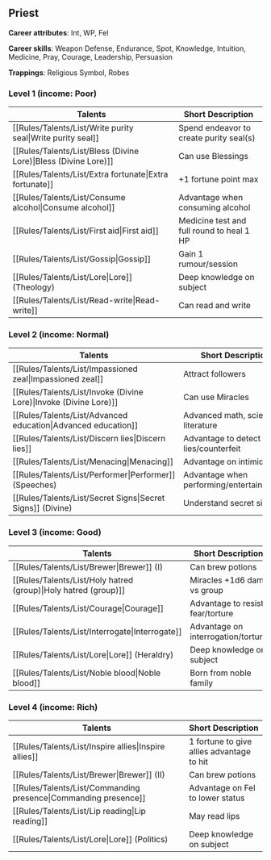 
## Priest

**Career attributes**: Int, WP, Fel

**Career skills**: Weapon Defense, Endurance, Spot, Knowledge, Intuition, Medicine, Pray, Courage, Leadership, Persuasion

**Trappings**: Religious Symbol, Robes

### Level 1 (income: Poor)

| Talents | Short Description |
| --- | --- |
| [[Rules/Talents/List/Write purity seal\|Write purity seal]] | Spend endeavor to create purity seal(s) |
| [[Rules/Talents/List/Bless (Divine Lore)\|Bless (Divine Lore)]] | Can use Blessings |
| [[Rules/Talents/List/Extra fortunate\|Extra fortunate]] | +1 fortune point max |
| [[Rules/Talents/List/Consume alcohol\|Consume alcohol]] | Advantage when consuming alcohol |
| [[Rules/Talents/List/First aid\|First aid]] | Medicine test and full round to heal 1 HP |
| [[Rules/Talents/List/Gossip\|Gossip]] | Gain 1 rumour/session |
| [[Rules/Talents/List/Lore\|Lore]] (Theology) | Deep knowledge on subject |
| [[Rules/Talents/List/Read-write\|Read-write]] | Can read and write |


### Level 2 (income: Normal)

| Talents | Short Description |
| --- | --- |
| [[Rules/Talents/List/Impassioned zeal\|Impassioned zeal]] | Attract followers |
| [[Rules/Talents/List/Invoke (Divine Lore)\|Invoke (Divine Lore)]] | Can use Miracles |
| [[Rules/Talents/List/Advanced education\|Advanced education]] | Advanced math, science, literature |
| [[Rules/Talents/List/Discern lies\|Discern lies]] | Advantage to detect lies/counterfeit |
| [[Rules/Talents/List/Menacing\|Menacing]] | Advantage on intimidation |
| [[Rules/Talents/List/Performer\|Performer]] (Speeches) | Advantage when performing/entertaining/art |
| [[Rules/Talents/List/Secret Signs\|Secret Signs]] (Divine) | Understand secret signs |


### Level 3 (income: Good)

| Talents | Short Description |
| --- | --- |
| [[Rules/Talents/List/Brewer\|Brewer]] (I) | Can brew potions |
| [[Rules/Talents/List/Holy hatred (group)\|Holy hatred (group)]] | Miracles +1d6 dam vs group |
| [[Rules/Talents/List/Courage\|Courage]] | Advantage to resist fear/torture |
| [[Rules/Talents/List/Interrogate\|Interrogate]] | Advantage on interrogation/torture |
| [[Rules/Talents/List/Lore\|Lore]] (Heraldry) | Deep knowledge on subject |
| [[Rules/Talents/List/Noble blood\|Noble blood]] | Born from noble family |


### Level 4 (income: Rich)

| Talents | Short Description |
| --- | --- |
| [[Rules/Talents/List/Inspire allies\|Inspire allies]] | 1 fortune to give allies advantage to hit |
| [[Rules/Talents/List/Brewer\|Brewer]] (II) | Can brew potions |
| [[Rules/Talents/List/Commanding presence\|Commanding presence]] | Advantage on Fel to lower status |
| [[Rules/Talents/List/Lip reading\|Lip reading]] | May read lips |
| [[Rules/Talents/List/Lore\|Lore]] (Politics) | Deep knowledge on subject |



